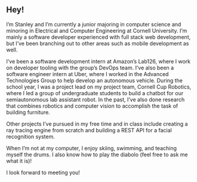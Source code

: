 ## Hey!

I’m Stanley and I’m currently a junior majoring in computer science and minoring in Electrical and Computer Engineering at Cornell University.
I’m mainly a software developer experienced with full stack web development, but I’ve been branching out to other areas such as mobile development as well.

I’ve been a software development intern at Amazon’s Lab126, where I work on developer tooling with the group’s DevOps team.
I’ve also been a software engineer intern at Uber, where I worked in the Advanced Technologies Group to help develop an autonomous vehicle.
During the school year, I was a project lead on my project team, Cornell Cup Robotics, where I led a group of undergraduate students to build a chatbot for our semiautonomous lab assistant robot.
In the past, I’ve also done research that combines robotics and computer vision to accomplish the task of building furniture.

Other projects I’ve pursued in my free time and in class include creating a ray tracing engine from scratch and building a REST API for a facial recognition system.

When I’m not at my computer, I enjoy skiing, swimming, and teaching myself the drums. I also know how to play the diabolo (feel free to ask me what it is)!

I look forward to meeting you!

